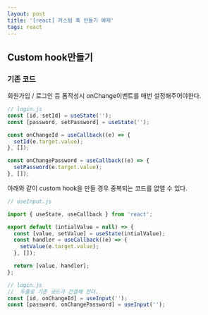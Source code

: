 ```yaml
---
layout: post
title: '[react] 커스텀 훅 만들기 예제'
tags: react
---
```


## Custom hook만들기

### 기존 코드

회원가입 / 로그인 등 폼작성시 onChange이벤트를 매번 설정해주어야한다.

```js
// login.js
const [id, setId] = useState('');
const [password, setPassword] = useState('');

const onChangeId = useCallback((e) => {
  setId(e.target.value);
}, []);

const onChangePassword = useCallback((e) => {
  setPassword(e.target.value);
}, []);
```

아래와 같이 custom hook을 만들 경우 중복되는 코드를 없앨 수 있다.

```js
// useInput.js

import { useState, useCallback } from 'react';

export default (intialValue = null) => {
  const [value, setValue] = useState(intialValue);
  const handler = useCallback((e) => {
    setValue(e.target.value);
  }, []);

  return [value, handler];
};

// login.js
//  두줄로 기존 코드가 간결해 진다.
const [id, onChangeId] = useInput('');
const [password, onChangePassword] = useInput('');
```
